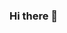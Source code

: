 ### Hi there 👋

<!--
**Yusfsmsk/Yusfsmsk** is a ✨ _special_ ✨ repository because its `README.md` (this file) appears on your GitHub profile.

Here are some ideas to get you started:

- 🔭 Şu an DiscordBot üzerinde çalışıyorum.
- 🌱 Şu an swift dilini öğrenmekteyim
- 👯 ... iş birliği arıyorum
- 🤔 ... için yardım arıyorum
- 💬 ... hakkında bana sor
- 📫 [![Github Badge](https://img.shields.io/badge/-Github-000?style=quare&labelColor=000&logo=Github&logoColor=white&link=link)](link) 
[![Instagram Badge](https://img.shields.io/badge/-Instagram-C13584?style=flat-quare&labelColor=C13584&logo=instagram&logoColor=white&link=link)](link) 
[![Medium Badge](https://img.shields.io/badge/-Medium-757575?style=flat-quare&labelColor=757575&logo=Medium&logoColor=white&link=link)](link) 
[![Blogger Badge](https://img.shields.io/badge/-Blogger-FF9800?style=flat-quare&labelColor=FF9800&logo=Blogger&logoColor=white&link=link)](link) Bana nasıl ulaşabilirsin 
- 😄 Cinsiyetim ...
- ⚡ Fun fact: ...

